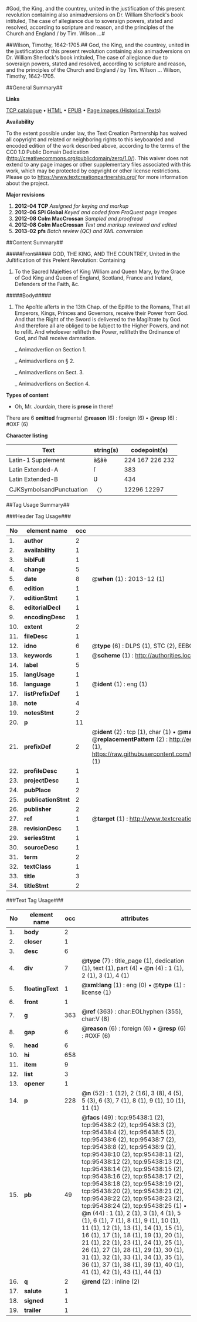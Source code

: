 #God, the King, and the countrey, united in the justification of this present revolution containing also animadversions on Dr. William Sherlock's book intituled, The case of allegiance due to soveraign powers, stated and resolved, according to scripture and reason, and the principles of the Church and England / by Tim. Wilson ...#

##Wilson, Timothy, 1642-1705.##
God, the King, and the countrey, united in the justification of this present revolution containing also animadversions on Dr. William Sherlock's book intituled, The case of allegiance due to soveraign powers, stated and resolved, according to scripture and reason, and the principles of the Church and England / by Tim. Wilson ...
Wilson, Timothy, 1642-1705.

##General Summary##

**Links**

[TCP catalogue](http://www.ota.ox.ac.uk/tcp/)  • 
[HTML](http://tei.it.ox.ac.uk/tcp/Texts-HTML/free/A66/A66600.html)  • 
[EPUB](http://tei.it.ox.ac.uk/tcp/Texts-EPUB/free/A66/A66600.epub) • 
[Page images (Historical Texts)](https://historicaltexts.jisc.ac.uk/eebo-12924273e)

**Availability**

To the extent possible under law, the Text Creation Partnership has waived all copyright and related or neighboring rights to this keyboarded and encoded edition of the work described above, according to the terms of the CC0 1.0 Public Domain Dedication (http://creativecommons.org/publicdomain/zero/1.0/). This waiver does not extend to any page images or other supplementary files associated with this work, which may be protected by copyright or other license restrictions. Please go to https://www.textcreationpartnership.org/ for more information about the project.

**Major revisions**

1. __2012-04__ __TCP__ *Assigned for keying and markup*
1. __2012-06__ __SPi Global__ *Keyed and coded from ProQuest page images*
1. __2012-08__ __Colm MacCrossan__ *Sampled and proofread*
1. __2012-08__ __Colm MacCrossan__ *Text and markup reviewed and edited*
1. __2013-02__ __pfs__ *Batch review (QC) and XML conversion*

##Content Summary##

#####Front#####
GOD, THE KING, AND THE COUNTREY, United in the Juſtification of this Preſent Revolution: Containing 
1. To the Sacred Majeſties of King William and Queen Mary, by the Grace of God King and Queen of England, Scotland, France and Ireland, Defenders of the Faith, &c.

#####Body#####

1. The Apoſtle aſſerts in the 13th Chap. of the Epiſtle to the Romans, That all Emperors, Kings, Princes and Governors, receive their Power from God. And that the Right of the Sword is delivered to the Magiſtrate by God. And therefore all are obliged to be ſubject to the Higher Powers, and not to reſiſt. And whoſoever reſiſteth the Power, reſiſteth the Ordinance of God, and ſhall receive damnation.

    _ Animadverſion on Section 1.

    _ Animadverſions on § 2.

    _ Animadverſions on Sect. 3.

    _ Animadverſions on Section 4.

**Types of content**

  * Oh, Mr. Jourdain, there is **prose** in there!

There are 6 **omitted** fragments! 
 @__reason__ (6) : foreign (6)  •  @__resp__ (6) : #OXF (6)

**Character listing**


|Text|string(s)|codepoint(s)|
|---|---|---|
|Latin-1 Supplement|à§âè|224 167 226 232|
|Latin Extended-A|ſ|383|
|Latin Extended-B|Ʋ|434|
|CJKSymbolsandPunctuation|〈〉|12296 12297|

##Tag Usage Summary##

###Header Tag Usage###

|No|element name|occ|attributes|
|---|---|---|---|
|1.|__author__|2||
|2.|__availability__|1||
|3.|__biblFull__|1||
|4.|__change__|5||
|5.|__date__|8| @__when__ (1) : 2013-12 (1)|
|6.|__edition__|1||
|7.|__editionStmt__|1||
|8.|__editorialDecl__|1||
|9.|__encodingDesc__|1||
|10.|__extent__|2||
|11.|__fileDesc__|1||
|12.|__idno__|6| @__type__ (6) : DLPS (1), STC (2), EEBO-CITATION (1), OCLC (1), VID (1)|
|13.|__keywords__|1| @__scheme__ (1) : http://authorities.loc.gov/ (1)|
|14.|__label__|5||
|15.|__langUsage__|1||
|16.|__language__|1| @__ident__ (1) : eng (1)|
|17.|__listPrefixDef__|1||
|18.|__note__|4||
|19.|__notesStmt__|2||
|20.|__p__|11||
|21.|__prefixDef__|2| @__ident__ (2) : tcp (1), char (1)  •  @__matchPattern__ (2) : ([0-9\-]+):([0-9IVX]+) (1), (.+) (1)  •  @__replacementPattern__ (2) : http://eebo.chadwyck.com/downloadtiff?vid=$1&page=$2 (1), https://raw.githubusercontent.com/textcreationpartnership/Texts/master/tcpchars.xml#$1 (1)|
|22.|__profileDesc__|1||
|23.|__projectDesc__|1||
|24.|__pubPlace__|2||
|25.|__publicationStmt__|2||
|26.|__publisher__|2||
|27.|__ref__|1| @__target__ (1) : http://www.textcreationpartnership.org/docs/. (1)|
|28.|__revisionDesc__|1||
|29.|__seriesStmt__|1||
|30.|__sourceDesc__|1||
|31.|__term__|2||
|32.|__textClass__|1||
|33.|__title__|3||
|34.|__titleStmt__|2||


###Text Tag Usage###

|No|element name|occ|attributes|
|---|---|---|---|
|1.|__body__|2||
|2.|__closer__|1||
|3.|__desc__|6||
|4.|__div__|7| @__type__ (7) : title_page (1), dedication (1), text (1), part (4)  •  @__n__ (4) : 1 (1), 2 (1), 3 (1), 4 (1)|
|5.|__floatingText__|1| @__xml:lang__ (1) : eng (0)  •  @__type__ (1) : license (1)|
|6.|__front__|1||
|7.|__g__|363| @__ref__ (363) : char:EOLhyphen (355), char:V (8)|
|8.|__gap__|6| @__reason__ (6) : foreign (6)  •  @__resp__ (6) : #OXF (6)|
|9.|__head__|6||
|10.|__hi__|658||
|11.|__item__|9||
|12.|__list__|3||
|13.|__opener__|1||
|14.|__p__|228| @__n__ (52) : 1 (12), 2 (16), 3 (8), 4 (5), 5 (3), 6 (3), 7 (1), 8 (1), 9 (1), 10 (1), 11 (1)|
|15.|__pb__|49| @__facs__ (49) : tcp:95438:1 (2), tcp:95438:2 (2), tcp:95438:3 (2), tcp:95438:4 (2), tcp:95438:5 (2), tcp:95438:6 (2), tcp:95438:7 (2), tcp:95438:8 (2), tcp:95438:9 (2), tcp:95438:10 (2), tcp:95438:11 (2), tcp:95438:12 (2), tcp:95438:13 (2), tcp:95438:14 (2), tcp:95438:15 (2), tcp:95438:16 (2), tcp:95438:17 (2), tcp:95438:18 (2), tcp:95438:19 (2), tcp:95438:20 (2), tcp:95438:21 (2), tcp:95438:22 (2), tcp:95438:23 (2), tcp:95438:24 (2), tcp:95438:25 (1)  •  @__n__ (44) : 1 (1), 2 (1), 3 (1), 4 (1), 5 (1), 6 (1), 7 (1), 8 (1), 9 (1), 10 (1), 11 (1), 12 (1), 13 (1), 14 (1), 15 (1), 16 (1), 17 (1), 18 (1), 19 (1), 20 (1), 21 (1), 22 (1), 23 (1), 24 (1), 25 (1), 26 (1), 27 (1), 28 (1), 29 (1), 30 (1), 31 (1), 32 (1), 33 (1), 34 (1), 35 (1), 36 (1), 37 (1), 38 (1), 39 (1), 40 (1), 41 (1), 42 (1), 43 (1), 44 (1)|
|16.|__q__|2| @__rend__ (2) : inline (2)|
|17.|__salute__|1||
|18.|__signed__|1||
|19.|__trailer__|1||
